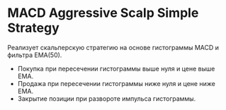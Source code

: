 # MACD Aggressive Scalp Simple Strategy

Реализует скальперскую стратегию на основе гистограммы MACD и фильтра EMA(50).

- Покупка при пересечении гистограммы выше нуля и цене выше EMA.
- Продажа при пересечении гистограммы ниже нуля и цене ниже EMA.
- Закрытие позиции при развороте импульса гистограммы.
